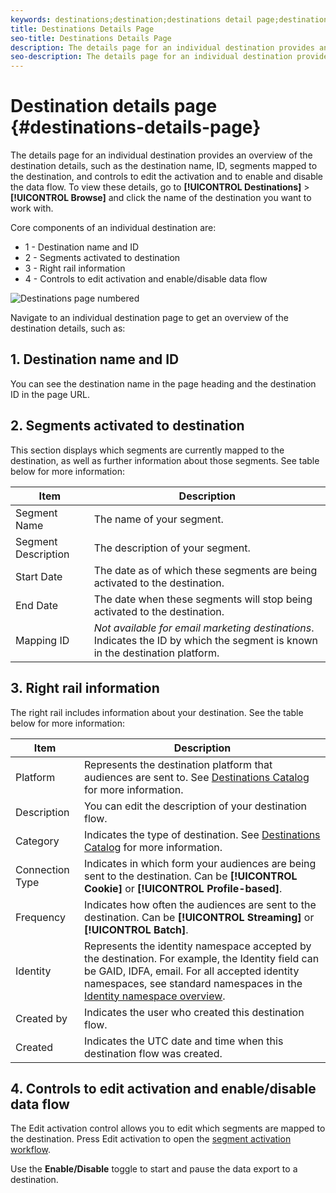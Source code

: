 ```yaml
---
keywords: destinations;destination;destinations detail page;destinations details page
title: Destinations Details Page
seo-title: Destinations Details Page
description: The details page for an individual destination provides an overview of the destination details, such as the destination name, ID, segments mapped to the destination, and controls to edit the activation and to enable and disable the data flow. 
seo-description: The details page for an individual destination provides an overview of the destination details, such as the destination name, ID, segments mapped to the destination, and controls to edit the activation and to enable and disable the data flow. 
---
```


# Destination details page {#destinations-details-page}

The details page for an individual destination provides an overview of the destination details, such as the destination name, ID, segments mapped to the destination, and controls to edit the activation and to enable and disable the data flow. To view these details, go to **[!UICONTROL Destinations]** > **[!UICONTROL Browse]** and click the name of the destination you want to work with.

Core components of an individual destination are:

* 1 - Destination name and ID
* 2 - Segments activated to destination
* 3 - Right rail information 
* 4 - Controls to edit activation and enable/disable data flow

![Destinations page numbered](/help/rtcdp/destinations/assets/destination-page-numbered.png)

Navigate to an individual destination page to get an overview of the destination details, such as:

## 1. Destination name and ID

You can see the destination name in the page heading and the destination ID in the page URL.

## 2. Segments activated to destination

This section displays which segments are currently mapped to the destination, as well as further information about those segments. See table below for more information:

Item | Description |
---------|----------|
 Segment Name| The name of your segment. |
 Segment Description | The description of your segment. |
 Start Date | The date as of which these segments are being activated to the destination. |
 End Date | The date when these segments will stop being activated to the destination. |
 Mapping ID | *Not available for email marketing destinations*. Indicates the ID by which the segment is known in the destination platform. |

## 3. Right rail information

The right rail includes information about your destination. See the table below for more information:

Item | Description |
---------|----------|
 Platform | Represents the destination platform that audiences are sent to. See [Destinations Catalog](/help/rtcdp/destinations/destinations-catalog.md) for more information. |
 Description | You can edit the description of your destination flow. |
 Category | Indicates the type of destination. See [Destinations Catalog](/help/rtcdp/destinations/destinations-catalog.md) for more information. |
 Connection Type | Indicates in which form your audiences are being sent to the destination. Can be **[!UICONTROL Cookie]** or **[!UICONTROL Profile-based]**. |
 Frequency | Indicates how often the audiences are sent to the destination. Can be **[!UICONTROL Streaming]** or **[!UICONTROL Batch]**.  |
 Identity | Represents the identity namespace accepted by the destination. For example, the Identity field can be GAID, IDFA, email. For all accepted identity namespaces, see standard namespaces in the [Identity namespace overview](../../identity-service/namespaces.md).   |
 Created by | Indicates the user who created this destination flow. |
 Created | Indicates the UTC date and time when this destination flow was created. |

## 4. Controls to edit activation and enable/disable data flow

The Edit activation control allows you to edit which segments are mapped to the destination. Press Edit activation to open the [segment activation workflow](/help/rtcdp/destinations/activate-destinations.md).

Use the **Enable/Disable** toggle to start and pause the data export to a destination.